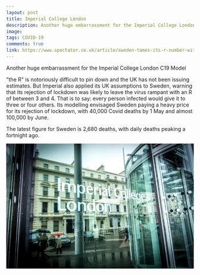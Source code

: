 ```yaml
---
layout: post
title: Imperial College London
description: Another huge embarrassment for the Imperial College London C19 Model
image: 
tags: COVID-19
comments: true
link: https://www.spectator.co.uk/article/sweden-tames-its-r-number-without-lockdown
---
```

Another huge embarrassment for the Imperial College London C19 Model

"the R" is notoriously difficult to pin down and the UK has not been
issuing estimates. But Imperial also applied its UK assumptions to
Sweden, warning that its rejection of lockdown was likely to leave the
virus rampant with an R of between 3 and 4. That is to say: every person
infected would give it to three or four others. Its modelling envisaged
Sweden paying a heavy price for its rejection of lockdown, with 40,000
Covid deaths by 1 May and almost 100,000 by June.

The latest figure for Sweden is 2,680 deaths, with daily deaths peaking
a fortnight ago.

![](/../../assets/images/post-images/flawed/b2b1332032fcbd483ef8d0188b6239d6.jpg)
